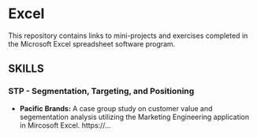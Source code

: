 # Excel
This repository contains links to mini-projects and exercises completed in the Microsoft Excel spreadsheet software program.

## SKILLS
### STP - Segmentation, Targeting, and Positioning
* **Pacific Brands:** A case group study on customer value and segementation analysis utilizing the Marketing Engineering application in Mircosoft Excel.
  https://...
